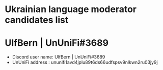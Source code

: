 # Ukrainian language moderator candidates list
# UlfBern | UnUniFi#3689
- Discord user name: UlfBern | UnUniFi#3689
- UnUniFi address : ununifi1avd4jplu89t6ds66udfspsv9nlkwn2ru03jy9j
